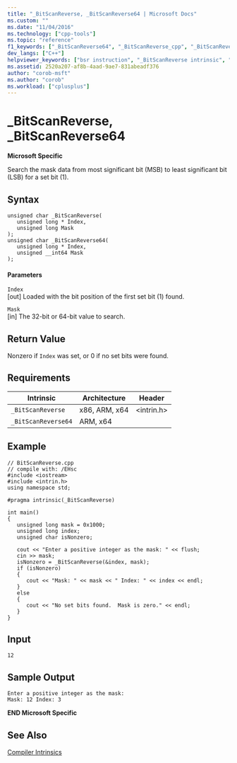 ```yaml
---
title: "_BitScanReverse, _BitScanReverse64 | Microsoft Docs"
ms.custom: ""
ms.date: "11/04/2016"
ms.technology: ["cpp-tools"]
ms.topic: "reference"
f1_keywords: ["_BitScanReverse64", "_BitScanReverse_cpp", "_BitScanReverse", "_BitScanReverse64_cpp"]
dev_langs: ["C++"]
helpviewer_keywords: ["bsr instruction", "_BitScanReverse intrinsic", "BitScanReverse intrinsic"]
ms.assetid: 2520a207-af8b-4aad-9ae7-831abeadf376
author: "corob-msft"
ms.author: "corob"
ms.workload: ["cplusplus"]
---
```

# _BitScanReverse, _BitScanReverse64
**Microsoft Specific**  
  
 Search the mask data from most significant bit (MSB) to least significant bit (LSB) for a set bit (1).  
  
## Syntax  
  
```  
unsigned char _BitScanReverse(  
   unsigned long * Index,  
   unsigned long Mask  
);  
unsigned char _BitScanReverse64(  
   unsigned long * Index,  
   unsigned __int64 Mask  
);  
```  
  
#### Parameters  
`Index`<br/>
[out] Loaded with the bit position of the first set bit (1) found.  
  
`Mask`<br/>
[in] The 32-bit or 64-bit value to search.  
  
## Return Value  
 Nonzero if `Index` was set, or 0 if no set bits were found.  
  
## Requirements  
  
|Intrinsic|Architecture|Header|  
|---------------|------------------|------------|  
|`_BitScanReverse`|x86, ARM, x64|\<intrin.h>|  
|`_BitScanReverse64`|ARM, x64||  
  
## Example  
  
```  
// BitScanReverse.cpp  
// compile with: /EHsc  
#include <iostream>  
#include <intrin.h>  
using namespace std;  
  
#pragma intrinsic(_BitScanReverse)  
  
int main()  
{  
   unsigned long mask = 0x1000;  
   unsigned long index;  
   unsigned char isNonzero;  
  
   cout << "Enter a positive integer as the mask: " << flush;  
   cin >> mask;  
   isNonzero = _BitScanReverse(&index, mask);  
   if (isNonzero)  
   {  
      cout << "Mask: " << mask << " Index: " << index << endl;  
   }  
   else  
   {  
      cout << "No set bits found.  Mask is zero." << endl;  
   }  
}  
```  
  
## Input  
  
```  
12  
```  
  
## Sample Output  
  
```  
Enter a positive integer as the mask:   
Mask: 12 Index: 3  
```  
  
**END Microsoft Specific**  
  
## See Also  
 [Compiler Intrinsics](../intrinsics/compiler-intrinsics.md)